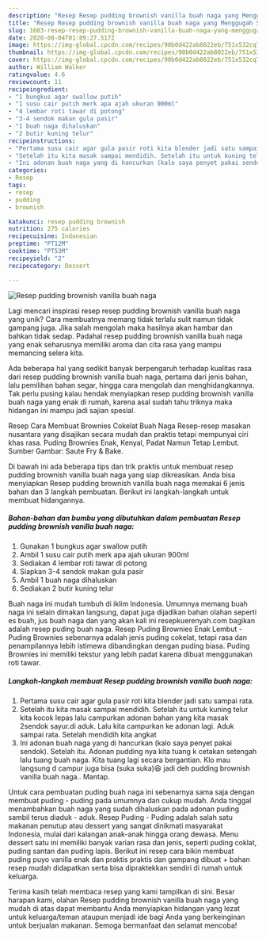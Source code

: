 ```yaml
---
description: "Resep Resep pudding brownish vanilla buah naga yang Menggugah Selera"
title: "Resep Resep pudding brownish vanilla buah naga yang Menggugah Selera"
slug: 1603-resep-resep-pudding-brownish-vanilla-buah-naga-yang-menggugah-selera
date: 2020-08-04T01:09:27.517Z
image: https://img-global.cpcdn.com/recipes/90b0d422ab8022eb/751x532cq70/resep-pudding-brownish-vanilla-buah-naga-foto-resep-utama.jpg
thumbnail: https://img-global.cpcdn.com/recipes/90b0d422ab8022eb/751x532cq70/resep-pudding-brownish-vanilla-buah-naga-foto-resep-utama.jpg
cover: https://img-global.cpcdn.com/recipes/90b0d422ab8022eb/751x532cq70/resep-pudding-brownish-vanilla-buah-naga-foto-resep-utama.jpg
author: William Walker
ratingvalue: 4.6
reviewcount: 11
recipeingredient:
- "1 bungkus agar swallow putih"
- "1 susu cair putih merk apa ajah ukuran 900ml"
- "4 lembar roti tawar di potong"
- "3-4 sendok makan gula pasir"
- "1 buah naga dihaluskan"
- "2 butir kuning telur"
recipeinstructions:
- "Pertama susu cair agar gula pasir roti kita blender jadi satu sampai rata."
- "Setelah itu kita masak sampai mendidih. Setelah itu untuk kuning telur kita kocok lepas lalu campurkan adonan bahan yang kita masak 2sendok sayur.di aduk. Lalu kita campurkan ke adonan lagi. Aduk sampai rata. Setelah mendidih kita angkat"
- "Ini adonan buah naga yang di hancurkan (kalo saya penyet pakai sendok). Setelah itu. Adonan pudding nya kita tuang k cetakan setengah lalu tuang buah naga. Kita tuang lagi secara bergantian. Klo mau langsung d campur juga bisa (suka suka)😆 jadi deh pudding brownish vanilla buah naga.. Mantap."
categories:
- Resep
tags:
- resep
- pudding
- brownish

katakunci: resep pudding brownish 
nutrition: 275 calories
recipecuisine: Indonesian
preptime: "PT12M"
cooktime: "PT53M"
recipeyield: "2"
recipecategory: Dessert

---
```



![Resep pudding brownish vanilla buah naga](https://img-global.cpcdn.com/recipes/90b0d422ab8022eb/751x532cq70/resep-pudding-brownish-vanilla-buah-naga-foto-resep-utama.jpg)

Lagi mencari inspirasi resep resep pudding brownish vanilla buah naga yang unik? Cara membuatnya memang tidak terlalu sulit namun tidak gampang juga. Jika salah mengolah maka hasilnya akan hambar dan bahkan tidak sedap. Padahal resep pudding brownish vanilla buah naga yang enak seharusnya memiliki aroma dan cita rasa yang mampu memancing selera kita.

Ada beberapa hal yang sedikit banyak berpengaruh terhadap kualitas rasa dari resep pudding brownish vanilla buah naga, pertama dari jenis bahan, lalu pemilihan bahan segar, hingga cara mengolah dan menghidangkannya. Tak perlu pusing kalau hendak menyiapkan resep pudding brownish vanilla buah naga yang enak di rumah, karena asal sudah tahu triknya maka hidangan ini mampu jadi sajian spesial.

Resep Cara Membuat Brownies Cokelat Buah Naga Resep-resep masakan nusantara yang disajikan secara mudah dan praktis tetapi mempunyai ciri khas rasa. Puding Brownies Enak, Kenyal, Padat Namun Tetap Lembut. Sumber Gambar: Saute Fry &amp; Bake.


Di bawah ini ada beberapa tips dan trik praktis untuk membuat resep pudding brownish vanilla buah naga yang siap dikreasikan. Anda bisa menyiapkan Resep pudding brownish vanilla buah naga memakai 6 jenis bahan dan 3 langkah pembuatan. Berikut ini langkah-langkah untuk membuat hidangannya.

<!--inarticleads1-->

##### Bahan-bahan dan bumbu yang dibutuhkan dalam pembuatan Resep pudding brownish vanilla buah naga:

1. Gunakan 1 bungkus agar swallow putih
1. Ambil 1 susu cair putih merk apa ajah ukuran 900ml
1. Sediakan 4 lembar roti tawar di potong
1. Siapkan 3-4 sendok makan gula pasir
1. Ambil 1 buah naga dihaluskan
1. Sediakan 2 butir kuning telur


Buah naga ini mudah tumbuh di iklim Indonesia. Umumnya memang buah naga ini selain dimakan langsung, dapat juga dijadikan bahan olahan seperti es buah, jus buah naga dan yang akan kali ini resepkuerenyah.com bagikan adalah resep puding buah naga. Resep Puding Brownies Enak Lembut - Puding Brownies sebenarnya adalah jenis puding cokelat, tetapi rasa dan penampilannya lebih istimewa dibandingkan dengan puding biasa. Puding Brownies ini memiliki tekstur yang lebih padat karena dibuat menggunakan roti tawar. 

<!--inarticleads2-->

##### Langkah-langkah membuat Resep pudding brownish vanilla buah naga:

1. Pertama susu cair agar gula pasir roti kita blender jadi satu sampai rata.
1. Setelah itu kita masak sampai mendidih. Setelah itu untuk kuning telur kita kocok lepas lalu campurkan adonan bahan yang kita masak 2sendok sayur.di aduk. Lalu kita campurkan ke adonan lagi. Aduk sampai rata. Setelah mendidih kita angkat
1. Ini adonan buah naga yang di hancurkan (kalo saya penyet pakai sendok). Setelah itu. Adonan pudding nya kita tuang k cetakan setengah lalu tuang buah naga. Kita tuang lagi secara bergantian. Klo mau langsung d campur juga bisa (suka suka)😆 jadi deh pudding brownish vanilla buah naga.. Mantap.


Untuk cara pembuatan puding buah naga ini sebenarnya sama saja dengan membuat puding - puding pada umumnya dan cukup mudah. Anda tinggal menambahkan buah naga yang sudah dihaluskan pada adonan puding sambil terus diaduk - aduk. Resep Puding - Puding adalah salah satu makanan penutup atau dessert yang sangat dinikmati masyarakat Indonesia, mulai dari kalangan anak-anak hingga orang dewasa. Menu dessert satu ini memiliki banyak varian rasa dan jenis, seperti puding coklat, puding santan dan puding lapis. Berikut ini resep cara bikin membuat puding puyo vanilla enak dan praktis praktis dan gampang dibuat + bahan resep mudah didapatkan serta bisa dipraktekkan sendiri di rumah untuk keluarga. 

Terima kasih telah membaca resep yang kami tampilkan di sini. Besar harapan kami, olahan Resep pudding brownish vanilla buah naga yang mudah di atas dapat membantu Anda menyiapkan hidangan yang lezat untuk keluarga/teman ataupun menjadi ide bagi Anda yang berkeinginan untuk berjualan makanan. Semoga bermanfaat dan selamat mencoba!
